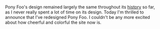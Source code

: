 Pony Foo's design remained largely the same throughout its [history](/articles/history "Repository of articles published on Pony Foo") so far, as I never really spent a lot of time on its design. Today I'm thrilled to announce that I've redesigned Pony Foo. I couldn't be any more excited about how cheerful and colorful the site now is.
